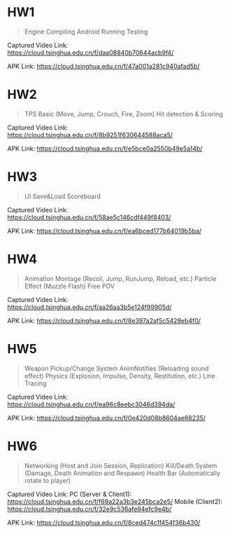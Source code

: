 # HW1

> Engine Compiling
> Android Running Testing

Captured Video Link: https://cloud.tsinghua.edu.cn/f/daa08840b70644acb9f4/

APK Link: https://cloud.tsinghua.edu.cn/f/47a001a281c940afad5b/

# HW2

> TPS Basic (Move, Jump, Crouch, Fire, Zoom)
> Hit detection & Scoring

Captured Video Link: https://cloud.tsinghua.edu.cn/f/8b9251f630644588aca5/

APK Link: https://cloud.tsinghua.edu.cn/f/e5bce0a2550b49e5a14b/

# HW3

> UI
> Save&Load
> Scoreboard

Captured Video Link: https://cloud.tsinghua.edu.cn/f/58ae5c146cdf449f8403/

APK Link: https://cloud.tsinghua.edu.cn/f/ea6bced177b64019b5ba/

# HW4

> Animation Montage (Recoil, Jump, RunJump, Reload, etc.)
> Particle Effect (Muzzle Flash)
> Free POV

Captured Video Link: https://cloud.tsinghua.edu.cn/f/aa26aa3b5e124f99905d/

APK Link: https://cloud.tsinghua.edu.cn/f/8e397a2af5c5428eb4f0/

# HW5

> Weapon Pickup/Change System
> AnimNotifies (Reloading sound effect)
> Physics (Explosion, Impulse, Density, Restitution, etc.)
> Line Tracing

Captured Video Link: https://cloud.tsinghua.edu.cn/f/ea96c8eebc3046d394da/

APK Link: https://cloud.tsinghua.edu.cn/f/0e420d08b8604ae68235/

# HW6

> Networking (Host and Join Session, Replication)
> Kill/Death System (Damage, Death Animation and Respawn)
> Health Bar (Automatically rotate to player)

Captured Video Link: 
	PC (Server & Client1): https://cloud.tsinghua.edu.cn/f/f69a22a3b3e245bca2e5/
	Mobile (Client2): https://cloud.tsinghua.edu.cn/f/32e9c536afe94efc9e4b/

APK Link: https://cloud.tsinghua.edu.cn/f/8ced474c1f454f36b430/
